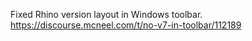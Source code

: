 Fixed Rhino version layout in Windows toolbar.
https://discourse.mcneel.com/t/no-v7-in-toolbar/112189
